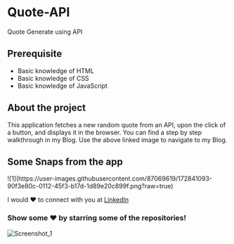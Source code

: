 # Quote-API
Quote Generate using API

## Prerequisite
- Basic knowledge of HTML
- Basic knowledge of CSS
- Basic knowledge of JavaScript

## About the project
This application fetches a new random quote from an API, upon the click of a button, and displays it in the browser. You can find a step by step walkthrough in my Blog. Use the above linked image to navigate to my Blog.

## Some Snaps from the app
<p>
![1](https://user-images.githubusercontent.com/87069619/172841093-90f3e80c-0112-45f3-b17d-1d89e20c899f.png?raw=true)
</p>

I would ❤ to connect with you at <a href="https://www.linkedin.com/in/vyomrana/">LinkedIn</a>

 ### Show some ❤️ by starring some of the repositories!

![Screenshot_1](https://user-images.githubusercontent.com/87069619/171123465-100a050a-e108-44d7-afb5-121ef46a4558.png)
